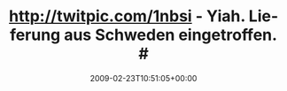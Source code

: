 ---
retweeted: false
source: <a href="http://twitter.com" rel="nofollow">Twitter Web Client</a>
entities:
  hashtags:
  - text: spectrial
    indices:
    - '70'
    - '80'
  symbols: []
  user_mentions: []
  urls: []
display_text_range:
- '0'
- '98'
favorite_count: '0'
id_str: '1240449698'
truncated: false
retweet_count: '0'
id: '1240449698'
created_at: Mon Feb 23 10:51:05 +0000 2009
favorited: false
full_text: 'http://twitpic.com/1nbsi - Yiah. Lieferung aus Schweden eingetroffen.
  #spectrial kann weitergehen.'
lang: de
tags:
- spectrial
- pesos/twitter
date: '2009-02-23T10:51:05+00:00'
src: https://twitter.com/bascht/status/1240449698
original_url: https://twitter.com/bascht/status/1240449698
type: twitter_tweet
text: 'http://twitpic.com/1nbsi - Yiah. Lieferung aus Schweden eingetroffen. #spectrial
  kann weitergehen.'
title: 'http://twitpic.com/1nbsi - Yiah. Lieferung aus Schweden eingetroffen. #'

---